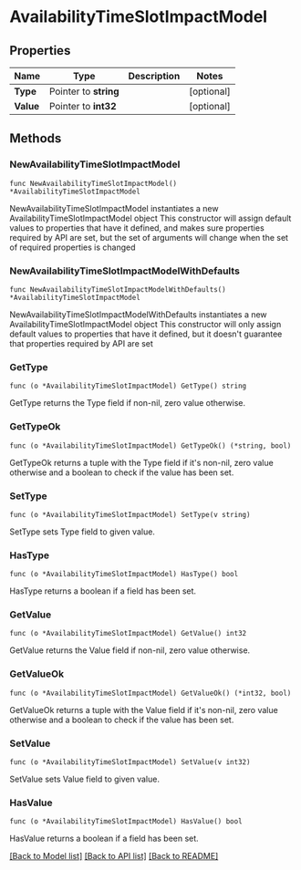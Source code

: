 # AvailabilityTimeSlotImpactModel

## Properties

Name | Type | Description | Notes
------------ | ------------- | ------------- | -------------
**Type** | Pointer to **string** |  | [optional] 
**Value** | Pointer to **int32** |  | [optional] 

## Methods

### NewAvailabilityTimeSlotImpactModel

`func NewAvailabilityTimeSlotImpactModel() *AvailabilityTimeSlotImpactModel`

NewAvailabilityTimeSlotImpactModel instantiates a new AvailabilityTimeSlotImpactModel object
This constructor will assign default values to properties that have it defined,
and makes sure properties required by API are set, but the set of arguments
will change when the set of required properties is changed

### NewAvailabilityTimeSlotImpactModelWithDefaults

`func NewAvailabilityTimeSlotImpactModelWithDefaults() *AvailabilityTimeSlotImpactModel`

NewAvailabilityTimeSlotImpactModelWithDefaults instantiates a new AvailabilityTimeSlotImpactModel object
This constructor will only assign default values to properties that have it defined,
but it doesn't guarantee that properties required by API are set

### GetType

`func (o *AvailabilityTimeSlotImpactModel) GetType() string`

GetType returns the Type field if non-nil, zero value otherwise.

### GetTypeOk

`func (o *AvailabilityTimeSlotImpactModel) GetTypeOk() (*string, bool)`

GetTypeOk returns a tuple with the Type field if it's non-nil, zero value otherwise
and a boolean to check if the value has been set.

### SetType

`func (o *AvailabilityTimeSlotImpactModel) SetType(v string)`

SetType sets Type field to given value.

### HasType

`func (o *AvailabilityTimeSlotImpactModel) HasType() bool`

HasType returns a boolean if a field has been set.

### GetValue

`func (o *AvailabilityTimeSlotImpactModel) GetValue() int32`

GetValue returns the Value field if non-nil, zero value otherwise.

### GetValueOk

`func (o *AvailabilityTimeSlotImpactModel) GetValueOk() (*int32, bool)`

GetValueOk returns a tuple with the Value field if it's non-nil, zero value otherwise
and a boolean to check if the value has been set.

### SetValue

`func (o *AvailabilityTimeSlotImpactModel) SetValue(v int32)`

SetValue sets Value field to given value.

### HasValue

`func (o *AvailabilityTimeSlotImpactModel) HasValue() bool`

HasValue returns a boolean if a field has been set.


[[Back to Model list]](../README.md#documentation-for-models) [[Back to API list]](../README.md#documentation-for-api-endpoints) [[Back to README]](../README.md)


